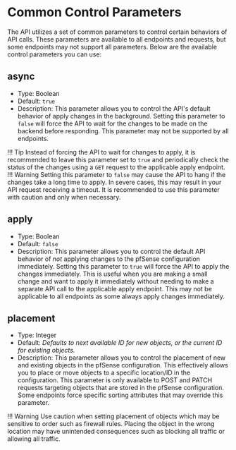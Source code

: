 # Common Control Parameters

The API utilizes a set of common parameters to control certain behaviors of API calls. These parameters are available to
all endpoints and requests, but some endpoints may not support all parameters. Below are the available control
parameters you can use:

## async

- Type: Boolean
- Default: `true`
- Description: This parameter allows you to control the API's default behavior of apply changes in the background. Setting
  this parameter to `false` will force the API to wait for the changes to be made on the backend before responding. This
  parameter may not be supported by all endpoints.

!!! Tip
Instead of forcing the API to wait for changes to apply, it is recommended to leave this parameter set to `true`
and periodically check the status of the changes using a `GET` request to the applicable apply endpoint.
!!! Warning
Setting this parameter to `false` may cause the API to hang if the changes take a long time to apply. In severe cases,
this may result in your API request receiving a timeout. It is recommended to use this parameter with caution and
only when necessary.

## apply

- Type: Boolean
- Default: `false`
- Description: This parameter allows you to control the default API behavior of _not_ applying changes to the pfSense
  configuration immediately. Setting this parameter to `true` will force the API to apply the changes immediately. This
  is useful when you are making a small change and want to apply it immediately without needing to make a separate API
  call to the applicable apply endpoint. This may not be applicable to all endpoints as some always apply changes
  immediately.

## placement

- Type: Integer
- Default: _Defaults to next available ID for new objects, or the current ID for existing objects._
- Description: This parameter allows you to control the placement of new and existing objects in the pfSense configuration.
  This effectively allows you to place or move objects to a specific location/ID in the configuration. This parameter is
  only available to POST and PATCH requests targeting objects that are stored in the pfSense configuration. Some endpoints
  force specific sorting attributes that may override this parameter.

!!! Warning
Use caution when setting placement of objects which may be sensitive to order such as firewall rules. Placing the
object in the wrong location may have unintended consequences such as blocking all traffic or allowing all traffic.
